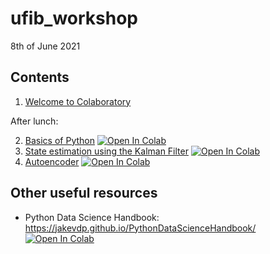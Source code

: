 # ufib_workshop

8th of June 2021

## Contents

1. [Welcome to Colaboratory](https://colab.research.google.com/notebooks/intro.ipynb)

After lunch:

2. [Basics of Python](/notebooks/basics_of_python.ipynb) [![Open In Colab](https://colab.research.google.com/assets/colab-badge.svg)](https://colab.research.google.com/github/bgt-pat/ufib_workshop/blob/main/notebooks/basics_of_python.ipynb)
3. [State estimation using the Kalman Filter](/notebooks/state_estimation.ipynb) [![Open In Colab](https://colab.research.google.com/assets/colab-badge.svg)](https://colab.research.google.com/github/bgt-pat/ufib_workshop/blob/main/notebooks/state_estimation.ipynb)
4. [Autoencoder](/notebooks/04__Denoising_autoencoder_.ipynb) [![Open In Colab](https://colab.research.google.com/assets/colab-badge.svg)](https://colab.research.google.com/github/bgt-pat/ufib_workshop/blob/main/notebooks/04__Denoising_autoencoder.ipynb)


## Other useful resources

* Python Data Science Handbook: https://jakevdp.github.io/PythonDataScienceHandbook/ [![Open In Colab](https://colab.research.google.com/assets/colab-badge.svg)](https://colab.research.google.com/github/jakevdp/PythonDataScienceHandbook)

